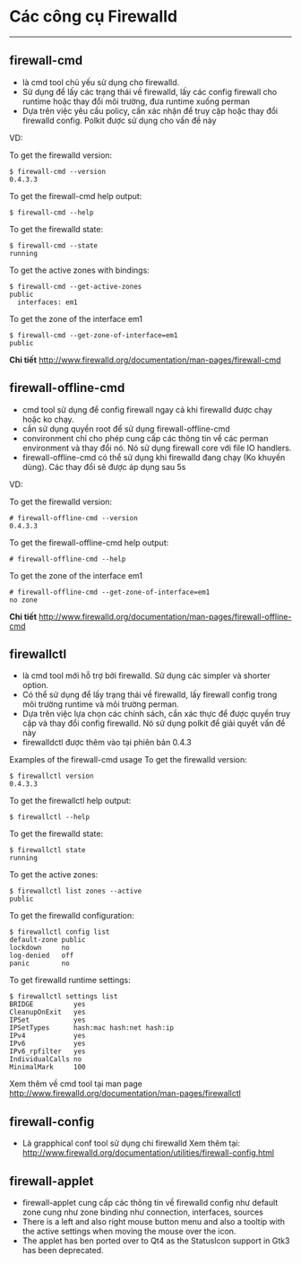 # Các công cụ Firewalld
---
## firewall-cmd
- là cmd tool chủ yếu sử dụng cho firewalld.
- Sử dụng để lấy các trạng thái về firewalld, lấy các config firewall cho runtime hoặc thay đổi môi trường, đưa runtime xuống perman
- Dựa trên việc yêu cầu policy, cần xác nhận để truy cập hoặc thay đổi firewalld config. Polkit được sử dụng cho vấn đề này

VD:

To get the firewalld version:
```
$ firewall-cmd --version
0.4.3.3
```
To get the firewall-cmd help output:
```
$ firewall-cmd --help
```
To get the firewalld state:
```
$ firewall-cmd --state
running
```
To get the active zones with bindings:
```
$ firewall-cmd --get-active-zones
public
  interfaces: em1
```
To get the zone of the interface em1
```
$ firewall-cmd --get-zone-of-interface=em1
public
```

__Chi tiết__
http://www.firewalld.org/documentation/man-pages/firewall-cmd

## firewall-offline-cmd
- cmd tool sử dụng để config firewall ngay cả khi firewalld được chạy hoặc ko chạy.
- cần sử dụng quyền root để sử dụng firewall-offline-cmd
- convironment chỉ cho phép cung cấp các thông tin về các perman environment và thay đổi nó. Nó sử dụng firewall core với file IO handlers.
- firewall-offline-cmd có thể sử dụng khi firewalld đang chạy (Ko khuyền dùng). Các thay đổi sẽ được áp dụng sau 5s

VD:

To get the firewalld version:
```
# firewall-offline-cmd --version
0.4.3.3
```

To get the firewall-offline-cmd help output:
```
# firewall-offline-cmd --help
```
To get the zone of the interface em1
```
# firewall-offline-cmd --get-zone-of-interface=em1
no zone
```
__Chi tiết__
http://www.firewalld.org/documentation/man-pages/firewall-offline-cmd

## firewallctl
- là cmd tool mới hỗ trợ bởi firewalld. Sử dụng các simpler và shorter option.
- Có thể sử dụng để lấy trạng thái về firewalld, lấy firewall config trong môi trường runtime và môi trường perman.
- Dựa trên việc lựa chọn các chính sách, cần xác thực để được quyền truy cập và thay đổi config firewalld. Nó sử dụng polkit để giải quyết vấn đề này
- firewalldctl được thêm vào tại phiên bản 0.4.3

Examples of the firewall-cmd usage
To get the firewalld version:
```
$ firewallctl version
0.4.3.3
```

To get the firewallctl help output:
```
$ firewallctl --help
```
To get the firewalld state:
```
$ firewallctl state
running
```
To get the active zones:
```
$ firewallctl list zones --active
public
```
To get the firewalld configuration:
```
$ firewallctl config list
default-zone public
lockdown     no
log-denied   off
panic        no
```
To get firewalld runtime settings:
```
$ firewallctl settings list
BRIDGE          yes
CleanupOnExit   yes
IPSet           yes
IPSetTypes      hash:mac hash:net hash:ip
IPv4            yes
IPv6            yes
IPv6_rpfilter   yes
IndividualCalls no
MinimalMark     100
```
Xem thêm về cmd tool tại man page
http://www.firewalld.org/documentation/man-pages/firewallctl

## firewall-config
- Là grapphical conf tool sử dụng chi firewalld
Xem thêm tại:
http://www.firewalld.org/documentation/utilities/firewall-config.html

## firewall-applet
- firewall-applet cung cấp các thông tin về firewalld config như default zone cung như zone binding như connection, interfaces, sources
- There is a left and also right mouse button menu and also a tooltip with the active settings when moving the mouse over the icon.
- The applet has ben ported over to Qt4 as the StatusIcon support in Gtk3 has been deprecated.
